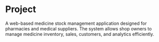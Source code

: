 # Project
A web-based medicine stock management application designed for pharmacies and medical suppliers. The system allows shop owners to manage medicine inventory, sales, customers, and analytics efficiently.
